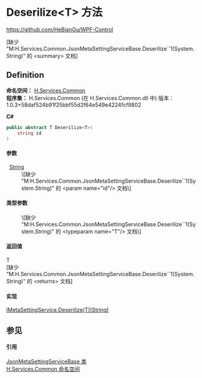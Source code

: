 # Deserilize&lt;T&gt; 方法
https://github.com/HeBianGu/WPF-Control

\[缺少 "M:H.Services.Common.JsonMetaSettingServiceBase.Deserilize``1(System.String)" 的 &lt;summary&gt; 文档\]



## Definition
**命名空间：** <a href="b9cdd84f-6623-a51a-f53b-465103ced202">H.Services.Common</a>  
**程序集：** H.Services.Common (在 H.Services.Common.dll 中) 版本：1.0.3+58daf524b91f25bbf55d2f64e549e4224fcf9802

**C#**
``` C#
public abstract T Deserilize<T>(
	string id
)

```



#### 参数
<dl><dt>  <a href="https://learn.microsoft.com/dotnet/api/system.string" target="_blank" rel="noopener noreferrer">String</a></dt><dd>\[缺少 "M:H.Services.Common.JsonMetaSettingServiceBase.Deserilize``1(System.String)" 的 &lt;param name="id"/&gt; 文档\]</dd></dl>

#### 类型参数
<dl><dt /><dd>\[缺少 "M:H.Services.Common.JsonMetaSettingServiceBase.Deserilize``1(System.String)" 的 &lt;typeparam name="T"/&gt; 文档\]</dd></dl>

#### 返回值
T  
\[缺少 "M:H.Services.Common.JsonMetaSettingServiceBase.Deserilize``1(System.String)" 的 &lt;returns&gt; 文档\]

#### 实现
<a href="25aaba72-091a-ba49-fa4b-b9764b2ea283">IMetaSettingService.Deserilize(T)(String)</a>  


## 参见


#### 引用
<a href="ecdf91ba-8f3f-0c9b-354f-fbed6b30b375">JsonMetaSettingServiceBase 类</a>  
<a href="b9cdd84f-6623-a51a-f53b-465103ced202">H.Services.Common 命名空间</a>  
